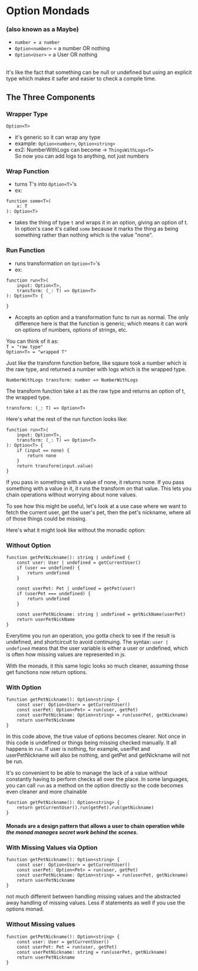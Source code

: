 # Option Mondads
### (also known as a Maybe)

- `number = a number`
- `Option<number>` = a number OR nothing
- `Option<User>` = a User OR nothing
<br>
It's like the fact that something can be null or undefined but using an explicit type which makes it safer and easier to check a compile time.

## The Three Components
### Wrapper Type
`Option<T>`
- it's generic so it can wrap any type
- example: `Option<number>`, `Option<string>`
- ex2: NumberWithLogs can become -> `ThingsWithLogs<T>`
<br> So now you can add logs to anything, not just numbers 

### Wrap Function
- turns T's into `Option<T>`'s
- ex: 
``` 
function some<T>(
    x: T
): Option<T> 
```
- takes the thing of type `t` and wraps it in an option, giving an option of t. In option's case it's called `some` because it marks the thing as being something rather than nothing which is the value "none". 

### Run Function
- runs transformation on `Option<T>`'s
- ex:
```
function run<T>(
    input: Option<T>,
    transform: (_: T) => Option<T>
): Option<T> {    

}
```
- Accepts an option and a transformation func to run as normal. The only difference here is that the function is generic; which means it can work on options of numbers, options of strings, etc.

You can think of it as: <br>
`T = "raw type"` 
<br>
`Option<T> = "wrapped T"`

Just like the transform function before, like sqaure took a number which is the raw type, and returned a number with logs which is the wrapped type.

```
NumberWithLogs transform: number => NumberWithLogs
```

The transform function take a t as the raw type and returns an option of t, the wrapped type.

```
transform: (_: T) => Option<T>
```

Here's what the rest of the run function looks like:

```
function run<T>(
    input: Option<T>,
    transform: (_: T) => Option<T>
): Option<T> {    
    if (input == none) {
        return none
    }
    return transform(input.value)
}
```
If you pass in something with a value of none, it returns none. If you pass something with a value in it, it runs the transform on that value. This lets you chain operations without worrying about none values.

To see how this might be useful, let's look at a use case where we want to fetch the current user, get the user's pet, then the pet's nickname, where all of those things could be missing.

Here's what it might look like without the monadic option:
### Without Option
```
function getPetNickname(): string | undefined {
    const user: User | undefined = getCurrentUser()
    if (user == undefined) {
        return undefined
    }

    const userPet: Pet | undefined = getPet(user)
    if (userPet === undefined) {
        return undefined
    }

    const userPetNickname: string | undefined = getNickName(userPet)
    return userPetNickName
}
```
Everytime you run an operation, you gotta check to see if the result is undefined, and shortcircuit to avoid continuing. The syntax:  `user | undefined` means that the user variable is either a user or undefined, which is often how missing values are represented in js.

With the monads, it this same logic looks so much cleaner, assuming those get functions now return options.  
### With Option
```
function getPetNickname(): Option<string> {
    const user: Option<User> = getCurrentUser()
    const userPet: Option<Pet> = run(user, getPet)
    const userPetNickname: Option<string> = run(userPet, getNickname)
    return userPetNickname
}
```
In this code above, the true value of options becomes clearer. Not once in this code is undefined or things being missing checked manually. It all happens in `run`. If user is nothing, for example, userPet and userPetNickname will also be nothing, and getPet and getNickname will not be run.

It's so convenient to be able to manage the lack of a value without constantly having to perform checks all over the place. In some languages, you can call `run` as a method on the option directly so the code becomes even cleaner and more chainable
```
function getPetNickname(): Option<string> {
    return getCurrentUser().run(getPet).run(getNickname)
}
```

#### Monads are a design pattern that allows **a user to chain operation** while *the monad manages secret work behind the scenes*.

### With Missing Values via Option
```
function getPetNickname(): Option<string> {
    const user: Option<User> = getCurrentUser()
    const userPet: Option<Pet> = run(user, getPet)
    const userPetNickname: Option<string> = run(userPet, getNickname)
    return userPetNickname
}
```

not much different between handling missing values and the abstracted away handling of missing values. Less if statements as well if you use the options monad.

### Without Missing values
```
function getPetNickname(): Option<string> {
    const user: User = getCurrentUser()
    const userPet: Pet = run(user, getPet)
    const userPetNickname: string = run(userPet, getNickname)
    return userPetNickname
}
```